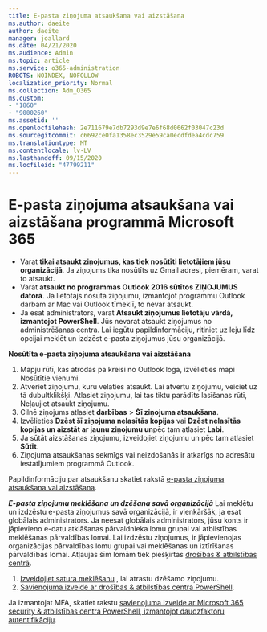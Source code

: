 ```yaml
---
title: E-pasta ziņojuma atsaukšana vai aizstāšana
ms.author: daeite
author: daeite
manager: joallard
ms.date: 04/21/2020
ms.audience: Admin
ms.topic: article
ms.service: o365-administration
ROBOTS: NOINDEX, NOFOLLOW
localization_priority: Normal
ms.collection: Adm_O365
ms.custom:
- "1860"
- "9000260"
ms.assetid: ''
ms.openlocfilehash: 2e711679e7db7293d9e7e6f68d0662f03047c23d
ms.sourcegitcommit: c6692ce0fa1358ec3529e59ca0ecdfdea4cdc759
ms.translationtype: MT
ms.contentlocale: lv-LV
ms.lasthandoff: 09/15/2020
ms.locfileid: "47799211"
---
```

# <a name="recall-or-replace-an-email-message-in-microsoft-365"></a>E-pasta ziņojuma atsaukšana vai aizstāšana programmā Microsoft 365

- Varat **tikai atsaukt ziņojumus, kas tiek nosūtīti lietotājiem jūsu organizācijā**. Ja ziņojums tika nosūtīts uz Gmail adresi, piemēram, varat to atsaukt.
- Varat **atsaukt no programmas Outlook 2016 sūtītos ZIŅOJUMUS datorā**. Ja lietotājs nosūta ziņojumu, izmantojot programmu Outlook darbam ar Mac vai Outlook tīmeklī, to nevar atsaukt.
- Ja esat administrators, varat **Atsaukt ziņojumus lietotāju vārdā, izmantojot PowerShell**. Jūs nevarat atsaukt ziņojumus no administrēšanas centra. Lai iegūtu papildinformāciju, ritiniet uz leju līdz opcijai meklēt un izdzēst e-pasta ziņojumus jūsu organizācijā.

**Nosūtīta e-pasta ziņojuma atsaukšana vai aizstāšana**

1. Mapju rūtī, kas atrodas pa kreisi no Outlook loga, izvēlieties mapi Nosūtītie vienumi.
2. Atveriet ziņojumu, kuru vēlaties atsaukt. Lai atvērtu ziņojumu, veiciet uz tā dubultklikšķi. Atlasiet ziņojumu, lai tas tiktu parādīts lasīšanas rūtī, Neļaujiet atsaukt ziņojumu.
3. Cilnē ziņojums atlasiet **darbības**  >  **Šī ziņojuma atsaukšana**.
4. Izvēlieties **Dzēst šī ziņojuma nelasītās kopijas** vai **Dzēst nelasītās kopijas un aizstāt ar jaunu ziņojumu un**pēc tam atlasiet **Labi**.
5. Ja sūtāt aizstāšanas ziņojumu, izveidojiet ziņojumu un pēc tam atlasiet **Sūtīt**.
6. Ziņojuma atsaukšanas sekmīgs vai neizdošanās ir atkarīgs no adresātu iestatījumiem programmā Outlook.

Papildinformāciju par atsaukšanu skatiet rakstā [e-pasta ziņojuma atsaukšana vai aizstāšana](https://support.office.com/article/35027f88-d655-4554-b4f8-6c0729a723a0).

***E-pasta ziņojumu meklēšana un dzēšana savā organizācijā*** Lai meklētu un izdzēstu e-pasta ziņojumus savā organizācijā, ir vienkāršāk, ja esat globālais administrators. Ja neesat globālais administrators, jūsu konts ir jāpievieno e-datu atklāšanas pārvaldnieka lomu grupai vai atbilstības meklēšanas pārvaldības lomai. Lai izdzēstu ziņojumus, ir jāpievienojas organizācijas pārvaldības lomu grupai vai meklēšanas un iztīrīšanas pārvaldības lomai. Atļaujas šīm lomām tiek piešķirtas [drošības & atbilstības centrā](https://protection.office.com/).

1. [Izveidojiet satura meklēšanu](https://docs.microsoft.com/microsoft-365/compliance/content-search) , lai atrastu dzēšamo ziņojumu.
2. [Savienojuma izveide ar drošības & atbilstības centra PowerShell](https://docs.microsoft.com/powershell/exchange/office-365-scc/connect-to-scc-powershell/connect-to-scc-powershell?view=exchange-ps). 

Ja izmantojat MFA, skatiet rakstu [savienojuma izveide ar Microsoft 365 security & atbilstības centra PowerShell, izmantojot daudzfaktoru autentifikāciju](https://docs.microsoft.com/powershell/exchange/office-365-scc/connect-to-scc-powershell/mfa-connect-to-scc-powershell?view=exchange-ps). 
